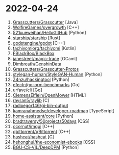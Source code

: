 # 2022-04-24

1. [Grasscutters/Grasscutter](https://github.com/Grasscutters/Grasscutter "A server software reimplementation for a certain anime game.") [Java]
2. [WolfireGames/overgrowth](https://github.com/WolfireGames/overgrowth "Open Source codebase of the game Overgrowth by Wolfire Games LLC") [C++]
3. [521xueweihan/HelloGitHub](https://github.com/521xueweihan/HelloGitHub "分享 GitHub 上有趣、入门级的开源项目。Share interesting, entry-level open source projects on GitHub.") [Python]
4. [starship/starship](https://github.com/starship/starship "☄🌌️ The minimal, blazing-fast, and infinitely customizable prompt for any shell!") [Rust]
5. [godotengine/godot](https://github.com/godotengine/godot "Godot Engine – Multi-platform 2D and 3D game engine") [C++]
6. [tachiyomiorg/tachiyomi](https://github.com/tachiyomiorg/tachiyomi "Free and open source manga reader for Android.") [Kotlin]
7. [FBlackBox/BlackBox](https://github.com/FBlackBox/BlackBox "BlackBox is a virtual engine, it can clone and run virtual application on Android, users don't have to install APK file to run the application on devices. BlackBox control all virtual applications, so you can do anything you want by using BlackBox.") 
8. [janestreet/magic-trace](https://github.com/janestreet/magic-trace "magic-trace collects and displays high-resolution traces of what a process is doing") [OCaml]
9. [Dimbreath/GenshinData](https://github.com/Dimbreath/GenshinData "Repository containing the game data for the game Genshin Impact.") 
10. [Grasscutters/Grasscutter-Protos](https://github.com/Grasscutters/Grasscutter-Protos "Protobuf files for Grasscutter") 
11. [stylegan-human/StyleGAN-Human](https://github.com/stylegan-human/StyleGAN-Human "StyleGAN-Human: A Data-Centric Odyssey of Human Generation") [Python]
12. [Z4nzu/hackingtool](https://github.com/Z4nzu/hackingtool "ALL IN ONE Hacking Tool For Hackers") [Python]
13. [efectn/go-orm-benchmarks](https://github.com/efectn/go-orm-benchmarks "Advanced benchmarks for +10 Go ORMs.") [Go]
14. [urfave/cli](https://github.com/urfave/cli "A simple, fast, and fun package for building command line apps in Go") [Go]
15. [ClemensElflein/OpenMower](https://github.com/ClemensElflein/OpenMower "Let's upgrade cheap off-the-shelf robotic mowers to modern, smart RTK GPS based lawn mowing robots!") [HTML]
16. [raysan5/raylib](https://github.com/raysan5/raylib "A simple and easy-to-use library to enjoy videogames programming") [C]
17. [radioegor146/gi-bin-output](https://github.com/radioegor146/gi-bin-output "Almost™ full Genshin Impact BinOutput data") 
18. [kamranahmedse/developer-roadmap](https://github.com/kamranahmedse/developer-roadmap "Roadmap to becoming a developer in 2022") [TypeScript]
19. [home-assistant/core](https://github.com/home-assistant/core "🏡 Open source home automation that puts local control and privacy first.") [Python]
20. [bradtraversy/50projects50days](https://github.com/bradtraversy/50projects50days "50+ mini web projects using HTML, CSS & JS") [CSS]
21. [ocornut/imgui](https://github.com/ocornut/imgui "Dear ImGui: Bloat-free Graphical User interface for C++ with minimal dependencies") [C++]
22. [qbittorrent/qBittorrent](https://github.com/qbittorrent/qBittorrent "qBittorrent BitTorrent client") [C++]
23. [hashcat/hashcat](https://github.com/hashcat/hashcat "World's fastest and most advanced password recovery utility") [C]
24. [hehonghui/the-economist-ebooks](https://github.com/hehonghui/the-economist-ebooks "经济学人(含音频)、纽约客、自然、新科学人、卫报、科学美国人、连线、大西洋月刊、国家地理等英语杂志免费下载、订阅(kindle推送),支持epub、mobi、pdf格式, 每周更新. The Economist 、The New Yorker 、Nature、The Atlantic 、New Scientist、The Guardian、Scientific American、Wired magazines, free download and subscription for kindle, mobi、epub、pdf format.") [CSS]
25. [BGU-CS-VIL/DeepDPM](https://github.com/BGU-CS-VIL/DeepDPM "DeepDPM: Deep Clustering With An Unknown Number of Clusters [CVPR 2022]") [Python]
